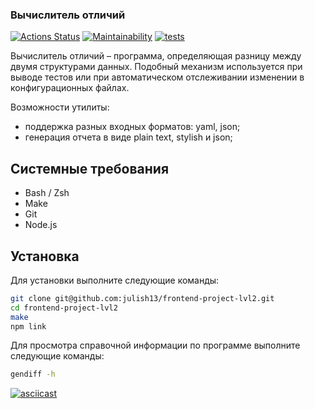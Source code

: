 ### Вычислитель отличий
[![Actions Status](https://github.com/julish13/frontend-project-lvl2/workflows/hexlet-check/badge.svg)](https://github.com/julish13/frontend-project-lvl2/actions)
[![Maintainability](https://api.codeclimate.com/v1/badges/ebabe43d15e22c85dead/maintainability)](https://codeclimate.com/github/julish13/frontend-project-lvl2/maintainability)
[![tests](https://github.com/julish13/frontend-project-lvl2/actions/workflows/tests.yml/badge.svg)](https://github.com/julish13/frontend-project-lvl2/actions/workflows/ESlint.yml)

Вычислитель отличий – программа, определяющая разницу между двумя структурами данных. Подобный механизм используется при выводе тестов или при автоматическом отслеживании изменении в конфигурационных файлах.

Возможности утилиты:

- поддержка разных входных форматов: yaml, json;
- генерация отчета в виде plain text, stylish и json;

## Системные требования

 - Bash / Zsh
 - Make
 - Git
 - Node.js

## Установка

Для установки выполните следующие команды:

```bash
git clone git@github.com:julish13/frontend-project-lvl2.git
cd frontend-project-lvl2
make
npm link
```

Для просмотра справочной информации по программе выполните следующие команды:

```bash
gendiff -h
```

[![asciicast](https://asciinema.org/a/d47AmVlKisj5Gge9EZd1lGuh4.svg)](https://asciinema.org/a/d47AmVlKisj5Gge9EZd1lGuh4)
